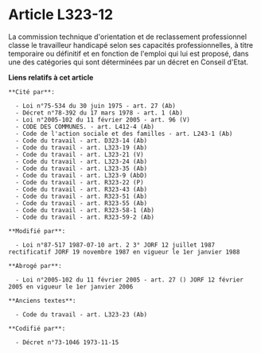 # Article L323-12

La commission technique d'orientation et de reclassement professionnel classe le travailleur handicapé selon ses capacités
professionnelles, à titre temporaire ou définitif et en fonction de l'emploi qui lui est proposé, dans une des catégories qui
sont déterminées par un décret en Conseil d'Etat.

**Liens relatifs à cet article**

	**Cité par**:

	  - Loi n°75-534 du 30 juin 1975 - art. 27 (Ab)
	  - Décret n°78-392 du 17 mars 1978 - art. 1 (Ab)
	  - Loi n°2005-102 du 11 février 2005 - art. 96 (V)
	  - CODE DES COMMUNES. - art. L412-4 (Ab)
	  - Code de l'action sociale et des familles - art. L243-1 (Ab)
	  - Code du travail - art. D323-14 (Ab)
	  - Code du travail - art. L323-19 (Ab)
	  - Code du travail - art. L323-21 (V)
	  - Code du travail - art. L323-24 (Ab)
	  - Code du travail - art. L323-35 (Ab)
	  - Code du travail - art. L323-9 (AbD)
	  - Code du travail - art. R323-22 (P)
	  - Code du travail - art. R323-43 (Ab)
	  - Code du travail - art. R323-51 (Ab)
	  - Code du travail - art. R323-55 (Ab)
	  - Code du travail - art. R323-58-1 (Ab)
	  - Code du travail - art. R323-59-2 (Ab)

	**Modifié par**:

	  - Loi n°87-517 1987-07-10 art. 2 3° JORF 12 juillet 1987 rectificatif JORF 19 novembre 1987 en vigueur le 1er janvier 1988

	**Abrogé par**:

	  - Loi n°2005-102 du 11 février 2005 - art. 27 () JORF 12 février 2005 en vigueur le 1er janvier 2006

	**Anciens textes**:

	  - Code du travail - art. L323-23 (Ab)

	**Codifié par**:

	  - Décret n°73-1046 1973-11-15
